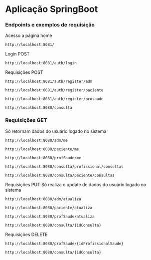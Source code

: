 # Aplicação SpringBoot

### Endpoints e exemplos de requisição

Acesso a página home

```
http://localhost:8081/
```

Login POST

```
http://localhost:8081/auth/login
```

Requisições POST

```
http://localhost:8081/auth/register/adm
```

```
http://localhost:8081/auth/register/paciente
```

```
http://localhost:8081/auth/register/prosaude
```

```
http://localhost:8080/consulta
```

### Requisições GET

Só retornam dados do usuário logado no sistema

```
http://localhost:8080/adm/me
```

```
http://localhost:8080/paciente/me
```

```
http://localhost:8080/profSaude/me
```

```
http://localhost:8080/consulta/profissional/consultas
```

```
http://localhost:8080/consulta/paciente/consultas
```

Requisições PUT
Só realiza o update de dados do usuário logado no sistema

```
http://localhost:8080/adm/atualiza
```

```
http://localhost:8080/paciente/atualiza
```

```
http://localhost:8080/profSaude/atualiza
```

```
http://localhost:8080/consulta/{idConsulta}
```

Requisições DELETE

```
http://localhost:8080/profSaude/{idProfissionalSaude}
```

```
http://localhost:8080/consulta/{idConsulta}
```
